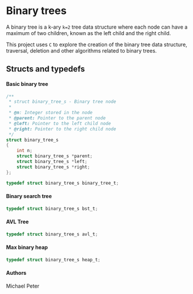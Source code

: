 # Binary trees

A binary tree is a k-ary `k=2` tree data structure where each node can have a maximum of two children, known as the left child and the right child.

This project uses `C` to explore the creation of the binary tree data structure, traversal, deletion and other algorithms related to binary trees.

## Structs and typedefs

#### Basic binary tree

```c
/**
 * struct binary_tree_s - Binary tree node
 *
 * @n: Integer stored in the node
 * @parent: Pointer to the parent node
 * @left: Pointer to the left child node
 * @right: Pointer to the right child node
 */
struct binary_tree_s
{
    int n;
    struct binary_tree_s *parent;
    struct binary_tree_s *left;
    struct binary_tree_s *right;
};

typedef struct binary_tree_s binary_tree_t;
```

#### Binary search tree

```c
typedef struct binary_tree_s bst_t;
```

#### AVL Tree

```c
typedef struct binary_tree_s avl_t;
```

#### Max binary heap

```c
typedef struct binary_tree_s heap_t;
```

#### Authors

Michael Peter
